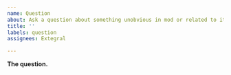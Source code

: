 ```yaml
---
name: Question
about: Ask a question about something unobvious in mod or related to it
title: ''
labels: question
assignees: Extegral

---
```


<!--
Consider reading through the Wiki before submitting a question about item or feature: https://github.com/Extegral/Enigmatic-Legacy/wiki
Only ask information you require is not there.
-->

**The question.**
